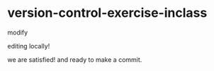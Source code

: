 # version-control-exercise-inclass



modify







editing locally!





we are satisfied! and ready to make a commit.
